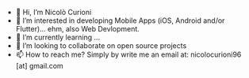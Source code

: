 - 👋 Hi, I’m Nicolò Curioni
- 👀 I’m interested in developing Mobile Apps (iOS, Android and/or Flutter)... ehm, also Web Devlopment.
- 🌱 I’m currently learning ...
- 💞️ I’m looking to collaborate on open source projects
- 📫 How to reach me? Simply by write me an email at: nicolocurioni96 [at] gmail.com

<!---
nicolocurioni96/nicolocurioni96 is a ✨ special ✨ repository because its `README.md` (this file) appears on your GitHub profile.
You can click the Preview link to take a look at your changes.
--->
